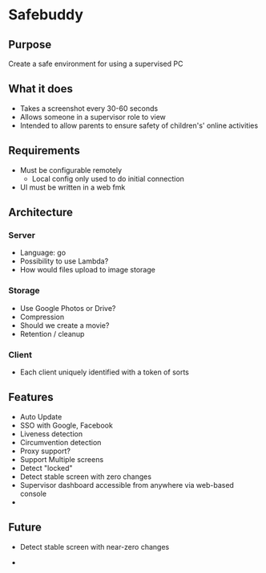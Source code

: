 # Safebuddy

## Purpose
Create a safe environment for using a supervised PC

## What it does
- Takes a screenshot every 30-60 seconds
- Allows someone in a supervisor role to view
- Intended to allow parents to ensure safety of children's' online activities

## Requirements

 - Must be configurable remotely
	 - Local config only used to do initial connection
 - UI must be written in a web fmk

## Architecture
### Server
- Language: go
- Possibility to use Lambda?
- How would files upload to image storage
### Storage
 - Use Google Photos or Drive?
 - Compression
 - Should we create a movie?
 - Retention / cleanup
 ### Client
 - Each client uniquely identified with a token of sorts

## Features
- Auto Update
- SSO with Google, Facebook
- Liveness detection
- Circumvention detection
- Proxy support?
- Support Multiple screens
- Detect "locked"
- Detect stable screen with zero changes
- Supervisor dashboard accessible from anywhere via web-based console
- 

## Future
- Detect stable screen with near-zero changes

- 
<!--stackedit_data:
eyJoaXN0b3J5IjpbMTU2MzU4NTYyNywxOTA3MTQwMzY3LC0xNj
A4OTcyMzMsLTEyODY4MjQ5MDNdfQ==
-->